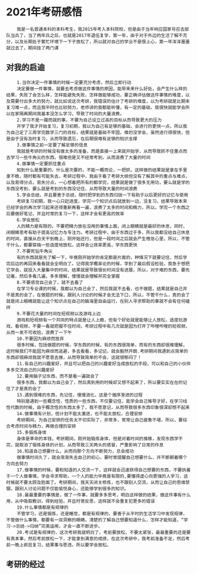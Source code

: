 # 2021年考研感悟

        我是一名普通本科的本科考生，我2015年考入本科院校，但是由于当年响应国家号召去部队当兵了，当了两年兵之后，也就是2017年退伍复学，第一年，由于对于外边的生活了解不充分，以及长期处于繁忙环境下一下子放松了，所以就对自己的学业不是很上心，第一年浑浑噩噩就过去了，期间挂了两门课

## 对我的启迪

        1.当你决定一件事情的时候一定要充分考虑，然后立即行动
        决定要做一件事情，就要去考虑做这件事情的原因，能带来来什么好处，会产生什么样的结果，失败了会怎么样，怎样能避免失败，怎样做能够成功，要正确评估做这件事情的难度，以及需要付出多大的努力，就比如说这次考研，我错误的估计了考研的难度，以为考研就是比期末复习难一点，而且我平时也比较努力，老师讲的我都能听懂，有一定的基础，我很快就能学会所以在家隔离期间我基本没怎么学习，导致了时间的大量浪费。
        2.学习不是一蹴而就的事，不要为自己设立过高的目标从而导致更大的压力
        开学了我才开始复习，复习初期，我以为自己有足够的基础，会进行的更快一点，所以我为自己定了三周学完数学三门的目标，结果就是基础不牢固，难的没学会，虽然进行得很快，但是由于没有及时复习，从而导致遗忘，在后期很难有足够的知识支撑
        3.做事情之前一定要了解足够的信息
        我就是考研的时候没有做太多的准备，而是直接一上来就开始学，从而导致抓不住重点而去学习一些牛角尖的东西，很难但是又不经常考到，从而浪费了大量的时间
        4.做事情一定要抓住重点
        知到什么是重要的，什么是次要的，不能一概而论，一把抓，这样做的结果就是拿在手里拿不稳，随时都有可能失去，考研过程中，我由于看了考研大纲但没有了解其中的重点与难点，以及易得分点，易失分点，一心想着把所有的都学完，结果就是做了很多无用功，要么就是学的东西没考到，要么就是考到的东西没记住，从而导致大量的时间浪费
        5.学会总结，并且要善于总结，随时把学到的东西归拢一下有助于以后更好的记忆与使用
        考研复习初期，我一心只赶进度，学完一个知识点后就放到一边，没复习，结果导致本来已经学会的再次学习起来还得重新再看一遍，浪费了太多的时间和精力，所以，学完一个东西之后要做好笔记，并且时常的复习一下，这样才会有更高的效率
        6.学会放松
        人的精力是有限的，不要把精力放在没用的事情上面，闭上眼睛就是最好的休息，同时，闭眼睛思考有助于提高记忆力与专注力。考研过程中，由于东西过于多，所以我都没给自己休息的时间，直接从白天干到晚上，刚开始还行，但是一段时间之后就会产生倦怠心里，所以，不管干什么，都要穿插一些适度地放松，这样会让效率更高，学东西更快
        7.不要死钻牛角尖
        有的东西就是先了解一下，毕竟刚开始学的肯定都是片面的，种情况下就要记住，然后学完后边的再回来看看就会全明白了。记得我学概率论的时候，学到了最后假设检验，我急于想把它学会，就投入大量集中的时间，结果就是导致很长时间没有进展，所以，对于难的东西，要先记着，然后多看几遍，多多理解，慢慢就会理解并完全掌握
        8.不要感觉自己会了，就不去看了
        在学习专业课的时候，我都以为自己会了，然后我就不去看，也不做题，结果就是自己并不是真的会了，在做题的时候，跟别人讨论的时候才会无法下口，所以，不管干什么，真的会了就是闭上眼睛就能让这个知识点在自己的脑海里自由运行，在别人寻求帮助的事就不会有任何磕绊
        9.不要花大量的时间在短视频以及游戏上边
        游戏和短视频有一个共同的特点就是让人上瘾，但有个好处就是能够让人放松，适度玩游戏，看视频，不要一看就把握不住时间，考研过程中有几次就是因为打开了哔哩哔哩的短视频，从而一发不可收拾，浪费了一下午
        10.不要因为麻烦而放弃
        很多时候，包括做题的时候，学东西的时候，有的东西很简单，而有的东西却很难理解，这时候我们不能因为麻烦而逃避，多去看看，多记记，就会豁然开朗.考研期间我遇到点简单的东西却很麻烦我就不愿意去做，从而导致简单的不会，这就很郁闷了！
        11.有自己的兴趣爱好，并且可以把自己的兴趣爱好当成放松的手段，可以和自己的小伙伴多多交流自己的兴趣爱好
        12.要用脑子记东西，而不是看一遍就会了
        很多东西，我都以为自己会了，然后真到用的时候却又想不起来了，所以要实实在在的记住了才是真的会了
        13.遇到很难的东西，先记住，慢慢消化，这是个循序渐进的过程
        特别是遇到一些概念性，性质的一些东西，不仅要记住，能学会自己推导才好，在学习线性代数的时候，由于概念性的东西太多了，我不愿意记，从而导致很多东西印象很深却想不起来
        14.做事情有计划，但计划不能太激进，也不能太放松，合理安排
        考研期间，为自己安排的任务太不切实际了，非常多，常常让自己疲惫不堪，所以，要综合考虑时间与精力，再做合理的安排
        15.多锻炼身体
        身体是革命的本钱，考研期间，刚开始锻炼身体，但是对着时间的推移，发现东西学不完，就取消了锻炼身体的计划，从而导致三天两头的感冒，严重影响了日常的作息
        16.知道自己想要什么，从而向那个方向不断努力，总会成功
        做事情时间久了，就会渐渐失去自己的初心，要时常提醒自己想要什么，并不断朝着哪个方向去努力
        17.做事情的时候，要和知道的人交流一下，这样就会迅速获得自己想要的东西，不要执着于一个人做事情，学会寻求帮助，一个人的能力毕竟是有限的,要懂得虚心向更强的人学习，这时候就不要太顾及脸面了。考研期间，我天天闭关修炼，也不跟别人交流，从而让自己的思维禁锢，跟别人讨论问题不仅能愉悦身心，还能够学到很多的知识。
        18.最最重要的事情是，做了一件事，就要多多思考，明白这样做的结果，做这件事有什么用，从中吸取教训，得到经验，并且时常反思，这样就不会重复犯更多的错误
        19.什么事情都是有规律的
        不管学习，还是锻炼，还是睡觉，都是有规律的，要善于从平时的生活学习中发现规律，不管做什么事情，都要有一双洞察的眼睛，清楚的了解自己想要知道什么，怎样才能知道，“学习->总结->归纳”完美运用，才会一直不断进步。
        20.考试是有规律的，这次考研我就明白了，考前要放松，不要太紧张，最最重要的还是要有真本事，然后考前放松一下，才能拿到满意的成绩，在这次考研中，我考前准备不足，然后考前一晚上疯狂复习，结果事与愿违，所以要学会放松。

## 考研的经过
